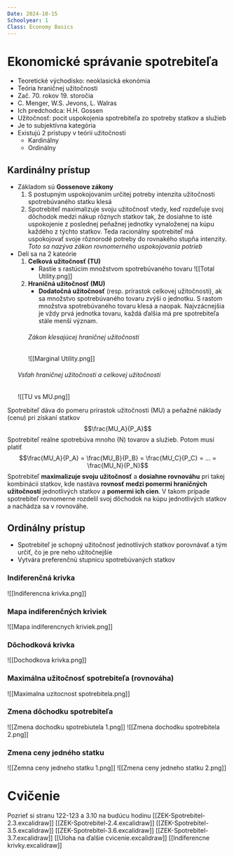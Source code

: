 ```yaml
---
Date: 2024-10-15
Schoolyear: 1
Class: Economy Basics
---
```

# Ekonomické správanie spotrebiteľa
- Teoretické východisko: neoklasická ekonómia
- Teória hraničnej užitočnosti
- Zač. 70. rokov 19. storočia
- C. Menger, W.S. Jevons, L. Walras
- Ich predchodca: H.H. Gossen
- Užitočnosť: pocit uspokojenia spotrebiteľa zo spotreby statkov a služieb
- Je to subjektívna kategória
- Existujú 2 prístupy v teórii užitočnosti
	- Kardinálny
	- Ordinálny
## Kardinálny prístup
- Základom sú **Gossenove zákony**
	1. S postupným uspokojovaním určitej potreby intenzita užitočnosti spotrebúvaného statku klesá
	2. Spotrebiteľ maximalizuje svoju užitočnosť vtedy, keď rozdeľuje svoj dôchodok medzi nákup rôznych statkov tak, že dosiahne to isté uspokojenie z poslednej peňažnej jednotky vynaloženej na kúpu každého z týchto statkov. Teda racionálny spotrebiteľ má uspokojovať svoje rôznorodé potreby do rovnakého stupňa intenzity. *Toto sa nazýva zákon rovnomerného uspokojovania potrieb*
- Delí sa na 2 kateórie
	1. **Celková užitočnosť (TU)**
		- Rastie s rastúcim množstvom spotrebúvaného tovaru
		![[Total Utility.png]]
	1. **Hraničná užitočnosť (MU)**
		- **Dodatočná užitočnosť** (resp. prírastok celkovej užitočnosti), ak sa množstvo spotrebúvaného tovaru zvýši o jednotku. S rastom množstva spotrebúvaného tovaru klesá a naopak. Najvzácnejšia je vždy prvá jednotka tovaru, každá ďalšia má pre spotrebiteľa stále menší význam.
		###### Zákon klesajúcej hraničnej užitočnosti
		![[Marginal Utility.png]]
	###### Vsťah hraničnej užitočnosti a celkovej užitočnosti
	![[TU vs MU.png]]

Spotrebiteľ dáva do pomeru prírastok užitočnosti (MU) a peňažné náklady (cenu) pri získaní statkov $$\frac{MU_A}{P_A}$$
Spotrebiteľ reálne spotrebúva mnoho (N) tovarov a služieb. Potom musí platiť $$\frac{MU_A}{P_A} = \frac{MU_B}{P_B} = \frac{MU_C}{P_C} = ... = \frac{MU_N}{P_N}$$
Spotrebiteľ **maximalizuje svoju užitočnosť** a **dosiahne rovnováhu** pri takej kombinácii statkov, kde nastáva **rovnosť medzi pomermi hraničných užitočností** jednotlivých statkov a **pomermi ich cien**. V takom prípade spotrebiteľ rovnomerne rozdelil svoj dôchodok na kúpu jednotlivých statkov a nachádza sa v rovnováhe.
## Ordinálny prístup
- Spotrebiteľ je schopný užitočnosť jednotlivých statkov porovnávať a tým určiť, čo je pre neho užitočnejšie
- Vytvára preferenčnú stupnicu spotrebúvaných statkov
### Indiferenčná krivka
![[Indiferencna krivka.png]]
### Mapa indiferenčných kriviek
![[Mapa indiferencnych kriviek.png]]
### Dôchodková krivka
![[Dochodkova krivka.png]]
### Maximálna užitočnosť spotrebiteľa (rovnováha)
![[Maximalna uzitocnost spotrebitela.png]]
### Zmena dôchodku spotrebiteľa
![[Zmena dochodku spotrebiutela 1.png]] ![[Zmena dochodku spotrebitela 2.png]]
### Zmena ceny jedného statku
![[Zemna ceny jedneho statku 1.png]] ![[Zmena ceny jedneho statku 2.png]]
# Cvičenie
Pozrieť si stranu 122-123 a 3.10 na budúcu hodinu
[[ZEK-Spotrebitel-2.3.excalidraw]]
[[ZEK-Spotrebitel-2.4.excalidraw]]
[[ZEK-Spotrebitel-3.5.excalidraw]]
[[ZEK-Spotrebitel-3.6.excalidraw]]
[[ZEK-Spotrebitel-3.7.excalidraw]]
[[Úloha na ďalšie cvicenie.excalidraw]]
[[Indiferencne krivky.excalidraw]]